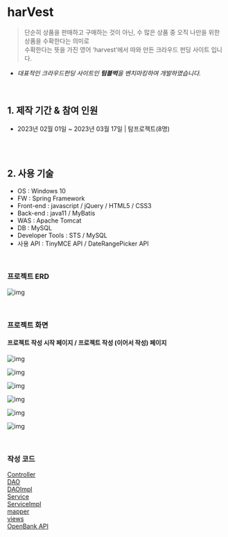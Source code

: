 # harVest   

> 단순히 상품을 판매하고 구매하는 것이 아닌, 수 많은 상품 중 오직 나만을 위한 상품을 수확한다는 의미로   
> 수확한다는 뜻을 가진 영어 ‘harvest’에서 따와 만든 크라우드 펀딩 사이트 입니다.   
- _대표적인 크라우드펀딩 사이트인 <b>텀블벅</b>을 벤치마킹하여 개발하였습니다._   
     
<br>
     
## 1. 제작 기간 & 참여 인원   
- 2023년 02월 01일 ~ 2023년 03월 17일 | 탐프로젝트(8명)   
     
<br>
<br> 
      
## 2. 사용 기술   
- OS : Windows 10   
- FW : Spring Framework  
- Front-end : javascript / jQuery / HTML5 / CSS3   
- Back-end : java11 / MyBatis   
- WAS : Apache Tomcat   
- DB : MySQL   
- Developer Tools : STS / MySQL   
- 사용 API : TinyMCE API / DateRangePicker API   

<br>
   
### 프로젝트 ERD   
![img](https://img1.daumcdn.net/thumb/R1280x0/?scode=mtistory2&fname=https%3A%2F%2Fblog.kakaocdn.net%2Fdn%2Fcktkjo%2Fbtr77QXX5ir%2FcLrLuF3JjbdKmpB63KBDW1%2Fimg.png)
   
<br>
    
### 프로젝트 화면   
#### 프로젝트 작성 시작 페이지 / 프로젝트 작성 (이어서 작성) 페이지  
![img](https://img1.daumcdn.net/thumb/R1280x0/?scode=mtistory2&fname=https%3A%2F%2Fblog.kakaocdn.net%2Fdn%2FsS9To%2Fbtr77O0ag2J%2FWkRBUCTvjGlnLjClcy9cf0%2Fimg.png)
    
![img](https://img1.daumcdn.net/thumb/R1280x0/?scode=mtistory2&fname=https%3A%2F%2Fblog.kakaocdn.net%2Fdn%2FAQuEa%2Fbtr8kfauh7u%2F1pyY0zdw0XopL3uWKlZkH0%2Fimg.png)
    
![img](https://img1.daumcdn.net/thumb/R1280x0/?scode=mtistory2&fname=https%3A%2F%2Fblog.kakaocdn.net%2Fdn%2FuvDDj%2Fbtr8f0eBCK5%2FPzIviHBvBXgeA0K5O9STw0%2Fimg.png)
   
![img](https://img1.daumcdn.net/thumb/R1280x0/?scode=mtistory2&fname=https%3A%2F%2Fblog.kakaocdn.net%2Fdn%2F9rwoE%2Fbtr8lm8fhXU%2FOir47try0P3iXNIeics5sK%2Fimg.png)
   
![img](https://img1.daumcdn.net/thumb/R1280x0/?scode=mtistory2&fname=https%3A%2F%2Fblog.kakaocdn.net%2Fdn%2FbVRE7c%2Fbtr8ll9mwVQ%2FZ461Es3AKhUcmYlO3bBcu0%2Fimg.png)
   
![img](https://img1.daumcdn.net/thumb/R1280x0/?scode=mtistory2&fname=https%3A%2F%2Fblog.kakaocdn.net%2Fdn%2FbJuRSw%2Fbtr8kIXW8aP%2FI9T7lmEeObdIUh5K3CyNK1%2Fimg.png)   
   

<br>

### 작성 코드   
[Controller](./Harvest/src/main/java/com/itwillbs/controller/CreateController.java)   
[DAO](./Harvest/src/main/java/com/itwillbs/dao/CreateDAO.java)   
[DAOImpl](./Harvest/src/main/java/com/itwillbs/dao/CreateDAOImpl.java)   
[Service](./java/com/itwillbs/service/CreateService.java)   
[ServiceImpl](./java/com/itwillbs/service/CreateServiceImpl.java)   
[mapper](./Harvest/src/main/resources/mappers/createMapper.xml)   
[views](./Harvest/src/main/webapp/WEB-INF/views/creator)    
[OpenBank API](./Harvest/src/main/java/com/itwillbs/openbank)   
   
<br>
